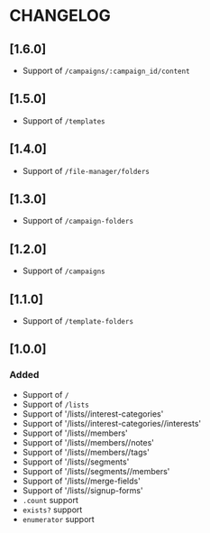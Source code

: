 # CHANGELOG

## [1.6.0]

- Support of `/campaigns/:campaign_id/content`

## [1.5.0]

- Support of `/templates`

## [1.4.0]

- Support of `/file-manager/folders`

## [1.3.0]

- Support of `/campaign-folders`

## [1.2.0]

- Support of `/campaigns`

## [1.1.0]

- Support of `/template-folders`

## [1.0.0]

### Added
- Support of `/`
- Support of `/lists`
- Support of '/lists/<id>/interest-categories'
- Support of '/lists/<id>/interest-categories/<id>/interests'
- Support of '/lists/<id>/members'
- Support of '/lists/<id>/members/<id>/notes'
- Support of '/lists/<id>/members/<id>/tags'
- Support of '/lists/<id>/segments'
- Support of '/lists/<id>/segments/<id>/members'
- Support of '/lists/<id>/merge-fields'
- Support of '/lists/<id>/signup-forms'
- `.count` support
- `exists?` support
- `enumerator` support
